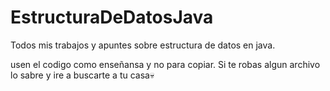 # EstructuraDeDatosJava
Todos mis trabajos y apuntes sobre estructura de datos en java.

usen el codigo como enseñansa y no para copiar.
Si te robas algun archivo lo sabre y ire a buscarte a tu casa💀
